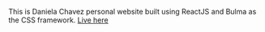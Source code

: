 This is Daniela Chavez personal website built using ReactJS and Bulma as the CSS framework. [Live here](https://danielachavez.me)
